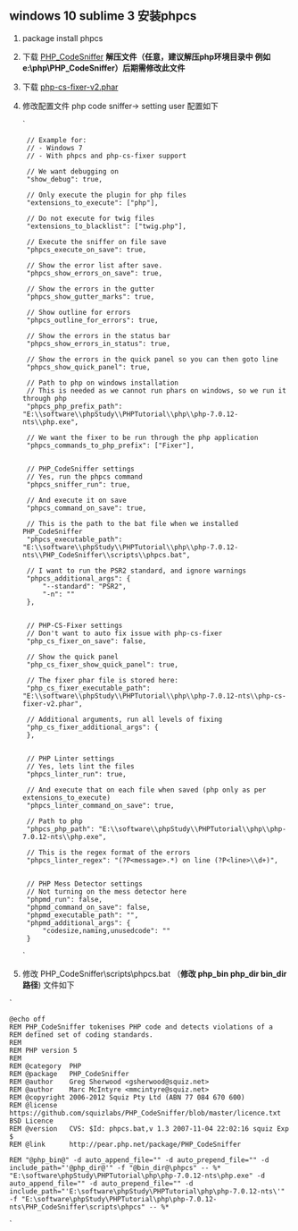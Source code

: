 

windows 10 sublime 3 安装phpcs
-
1. package install  phpcs
2. 下载 [PHP_CodeSniffer](http://pear.php.net/package/PHP_CodeSniffer/download)  **解压文件（任意，建议解压php环境目录中 例如 e:\php\PHP_CodeSniffer）后期需修改此文件**
3. 下载 [php-cs-fixer-v2.phar](http://cs.sensiolabs.org)
4. 修改配置文件 php code sniffer-> setting user 配置如下

	`


	    // Example for:
	    // - Windows 7
	    // - With phpcs and php-cs-fixer support

	    // We want debugging on
	    "show_debug": true,

	    // Only execute the plugin for php files
	    "extensions_to_execute": ["php"],

	    // Do not execute for twig files
	    "extensions_to_blacklist": ["twig.php"],

	    // Execute the sniffer on file save
	    "phpcs_execute_on_save": true,

	    // Show the error list after save.
	    "phpcs_show_errors_on_save": true,

	    // Show the errors in the gutter
	    "phpcs_show_gutter_marks": true,

	    // Show outline for errors
	    "phpcs_outline_for_errors": true,

	    // Show the errors in the status bar
	    "phpcs_show_errors_in_status": true,

	    // Show the errors in the quick panel so you can then goto line
	    "phpcs_show_quick_panel": true,

	    // Path to php on windows installation
	    // This is needed as we cannot run phars on windows, so we run it through php
	    "phpcs_php_prefix_path": "E:\\software\\phpStudy\\PHPTutorial\\php\\php-7.0.12-nts\\php.exe",

	    // We want the fixer to be run through the php application
	    "phpcs_commands_to_php_prefix": ["Fixer"],


	    // PHP_CodeSniffer settings
	    // Yes, run the phpcs command
	    "phpcs_sniffer_run": true,

	    // And execute it on save
	    "phpcs_command_on_save": true,

	    // This is the path to the bat file when we installed PHP_CodeSniffer
	    "phpcs_executable_path": "E:\\software\\phpStudy\\PHPTutorial\\php\\php-7.0.12-nts\\PHP_CodeSniffer\\scripts\\phpcs.bat",

	    // I want to run the PSR2 standard, and ignore warnings
	    "phpcs_additional_args": {
	        "--standard": "PSR2",
	        "-n": ""
	    },


	    // PHP-CS-Fixer settings
	    // Don't want to auto fix issue with php-cs-fixer
	    "php_cs_fixer_on_save": false,

	    // Show the quick panel
	    "php_cs_fixer_show_quick_panel": true,

	    // The fixer phar file is stored here:
	    "php_cs_fixer_executable_path": "E:\\software\\phpStudy\\PHPTutorial\\php\\php-7.0.12-nts\\php-cs-fixer-v2.phar",

	    // Additional arguments, run all levels of fixing
	    "php_cs_fixer_additional_args": {
	    },


	    // PHP Linter settings
	    // Yes, lets lint the files
	    "phpcs_linter_run": true,

	    // And execute that on each file when saved (php only as per extensions_to_execute)
	    "phpcs_linter_command_on_save": true,

	    // Path to php
	    "phpcs_php_path": "E:\\software\\phpStudy\\PHPTutorial\\php\\php-7.0.12-nts\\php.exe",

	    // This is the regex format of the errors
	    "phpcs_linter_regex": "(?P<message>.*) on line (?P<line>\\d+)",


	    // PHP Mess Detector settings
	    // Not turning on the mess detector here
	    "phpmd_run": false,
	    "phpmd_command_on_save": false,
	    "phpmd_executable_path": "",
	    "phpmd_additional_args": {
	        "codesize,naming,unusedcode": ""
	    }

	`

5. 修改 PHP_CodeSniffer\scripts\phpcs.bat （**修改 php_bin php_dir bin_dir 路径**)  文件如下


`

	@echo off
	REM PHP_CodeSniffer tokenises PHP code and detects violations of a
	REM defined set of coding standards.
	REM
	REM PHP version 5
	REM
	REM @category  PHP
	REM @package   PHP_CodeSniffer
	REM @author    Greg Sherwood <gsherwood@squiz.net>
	REM @author    Marc McIntyre <mmcintyre@squiz.net>
	REM @copyright 2006-2012 Squiz Pty Ltd (ABN 77 084 670 600)
	REM @license   https://github.com/squizlabs/PHP_CodeSniffer/blob/master/licence.txt BSD Licence
	REM @version   CVS: $Id: phpcs.bat,v 1.3 2007-11-04 22:02:16 squiz Exp $
	REM @link      http://pear.php.net/package/PHP_CodeSniffer

	REM "@php_bin@" -d auto_append_file="" -d auto_prepend_file="" -d include_path="'@php_dir@'" -f "@bin_dir@\phpcs" -- %*
	"E:\software\phpStudy\PHPTutorial\php\php-7.0.12-nts\php.exe" -d auto_append_file="" -d auto_prepend_file="" -d include_path="'E:\software\phpStudy\PHPTutorial\php\php-7.0.12-nts\'" -f "E:\software\phpStudy\PHPTutorial\php\php-7.0.12-nts\PHP_CodeSniffer\scripts\phpcs" -- %*

`

